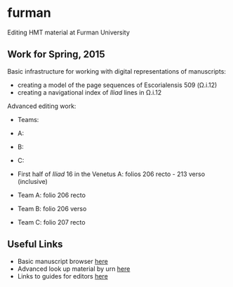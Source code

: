 furman
======

Editing HMT material at Furman University


## Work for Spring, 2015 ##

Basic infrastructure for working with digital representations of manuscripts:

- creating a model of the page sequences of Escorialensis 509 (Ω.i.12)
- creating a navigational index of *Iliad* lines in Ω.i.12


Advanced editing work:

- Teams:
-   A:
-   B:
-   C:

- First half of *Iliad* 16 in the Venetus A:  folios 206 recto - 213 verso (inclusive)
- Team A: folio 206 recto
- Team B: folio 206 verso
- Team C: folio 207 recto

## Useful Links ##

- Basic manuscript browser [here](http://www.homermultitext.org/hmt-digital/)
- Advanced look up material by urn [here](http://www.homermultitext.org/hmt-digital/svcforms)
- Links to guides for editors [here](http://www.homermultitext.org/for-editors.html)

